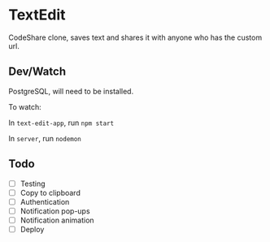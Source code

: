 # TextEdit

CodeShare clone, saves text and shares it with anyone who has the custom url.

## Dev/Watch

PostgreSQL, will need to be installed.

To watch:

In `text-edit-app`, run `npm start` 

In `server`, run `nodemon` 

## Todo
- [ ] Testing
- [ ] Copy to clipboard
- [ ] Authentication
- [ ] Notification pop-ups
- [ ] Notification animation
- [ ] Deploy
